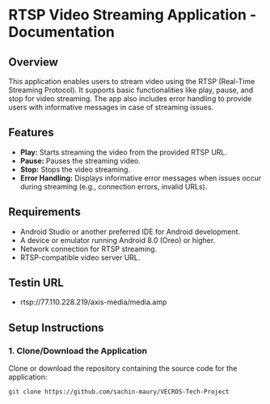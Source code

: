 # RTSP Video Streaming Application - Documentation

## Overview
This application enables users to stream video using the RTSP (Real-Time Streaming Protocol). It supports basic functionalities like play, pause, and stop for video streaming. The app also includes error handling to provide users with informative messages in case of streaming issues.

## Features
- **Play:** Starts streaming the video from the provided RTSP URL.
- **Pause:** Pauses the streaming video.
- **Stop:** Stops the video streaming.
- **Error Handling:** Displays informative error messages when issues occur during streaming (e.g., connection errors, invalid URLs).

## Requirements
- Android Studio or another preferred IDE for Android development.
- A device or emulator running Android 8.0 (Oreo) or higher.
- Network connection for RTSP streaming.
- RTSP-compatible video server URL.
## Testin URL
- rtsp://77.110.228.219/axis-media/media.amp

## Setup Instructions

### 1. Clone/Download the Application
Clone or download the repository containing the source code for the application:

```bash
git clone https://github.com/sachin-maury/VECROS-Tech-Project
